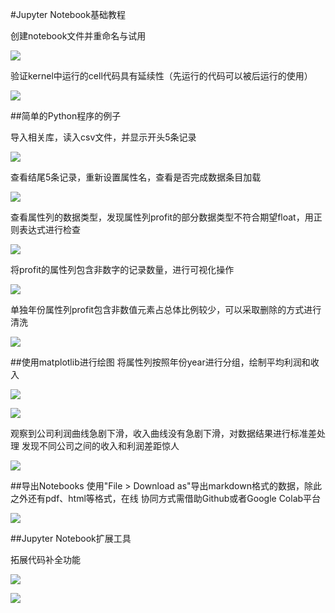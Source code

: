 #Jupyter Notebook基础教程

创建notebook文件并重命名与试用

![](https://github.com/52hertzhz/Android-studio/blob/main/%E5%AE%9E%E9%AA%8C%E4%B8%89/image/1.png)

验证kernel中运行的cell代码具有延续性（先运行的代码可以被后运行的使用）

![](https://github.com/52hertzhz/Android-studio/blob/main/%E5%AE%9E%E9%AA%8C%E4%B8%89/image/2.png)

##简单的Python程序的例子

导入相关库，读入csv文件，并显示开头5条记录

![](https://github.com/52hertzhz/Android-studio/blob/main/%E5%AE%9E%E9%AA%8C%E4%B8%89/image/3.png)

查看结尾5条记录，重新设置属性名，查看是否完成数据条目加载

![](https://github.com/52hertzhz/Android-studio/blob/main/%E5%AE%9E%E9%AA%8C%E4%B8%89/image/4.png)

查看属性列的数据类型，发现属性列profit的部分数据类型不符合期望float，用正则表达式进行检查

![](https://github.com/52hertzhz/Android-studio/blob/main/%E5%AE%9E%E9%AA%8C%E4%B8%89/image/5.png)

将profit的属性列包含非数字的记录数量，进行可视化操作

![](https://github.com/52hertzhz/Android-studio/blob/main/%E5%AE%9E%E9%AA%8C%E4%B8%89/image/6.png)

单独年份属性列profit包含非数值元素占总体比例较少，可以采取删除的方式进行清洗

![](https://github.com/52hertzhz/Android-studio/blob/main/%E5%AE%9E%E9%AA%8C%E4%B8%89/image/7.png)

##使用matplotlib进行绘图
将属性列按照年份year进行分组，绘制平均利润和收入

![](https://github.com/52hertzhz/Android-studio/blob/main/%E5%AE%9E%E9%AA%8C%E4%B8%89/image/8.png)

![](https://github.com/52hertzhz/Android-studio/blob/main/%E5%AE%9E%E9%AA%8C%E4%B8%89/image/9.png)

观察到公司利润曲线急剧下滑，收入曲线没有急剧下滑，对数据结果进行标准差处理
发现不同公司之间的收入和利润差距惊人

![](https://github.com/52hertzhz/Android-studio/blob/main/%E5%AE%9E%E9%AA%8C%E4%B8%89/image/10.png)

##导出Notebooks
使用"File > Download as"导出markdown格式的数据，除此之外还有pdf、html等格式，在线
协同方式需借助Github或者Google Colab平台

![](https://github.com/52hertzhz/Android-studio/blob/main/%E5%AE%9E%E9%AA%8C%E4%B8%89/image/11.png)

##Jupyter Notebook扩展工具

拓展代码补全功能

![](https://github.com/52hertzhz/Android-studio/blob/main/%E5%AE%9E%E9%AA%8C%E4%B8%89/image/12.png)

![](https://github.com/52hertzhz/Android-studio/blob/main/%E5%AE%9E%E9%AA%8C%E4%B8%89/image/13.png)

